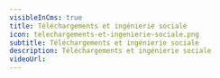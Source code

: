 ```yaml
---
visibleInCms: true
title: Téléchargements et ingénierie sociale
icon: telechargements-et-ingenierie-sociale.png
subtitle: Téléchargements et ingénierie sociale
description: Téléchargements et ingénierie sociale
videoUrl:
---
```

